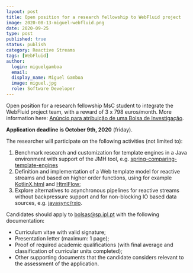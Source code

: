 ```yaml
---
layout: post
title: Open position for a research fellowship to WebFluid project
image: 2020-08-13-miguel-webfluid.png
date: 2020-09-25
type: post
published: true
status: publish
category: Reactive Streams
tags: [WebFluid]
author:
  login: miguelgamboa
  email: 
  display_name: Miguel Gamboa
  image: miguel.jpg
  role: Software Developer
---
```


Open position for a research fellowship MsC student to integrate the WebFluid
project team, with a reward of 3 x 798 euros/month. More information here:
[Anúncio para atribuição de uma Bolsa de Investigação](https://www.ipl.pt/servicos/recursos-humanos/anuncio-para-atribuicao-de-uma-bolsa-de-investigacao-refa-6).

**Application deadline is October 9th, 2020** (friday).

The researcher will participate on the following activities (not limited to):

1. Benchmark research and customization for template engines in a Java
   environment with support of the JMH tool,
   e.g. [spring-comparing-template-engines](https://github.com/jreijn/spring-comparing-template-engines)
2. Definition and implementation of a Web template model for reactive streams
   and based on higher order functions, using for example
   [KotlinX.html](https://github.com/Kotlin/kotlinx.html) and
   [HtmlFlow](https://htmlflow.org/);
3. Explore alternatives to asynchronous pipelines for reactive streams without
   backpressure support and for non-blocking IO based data sources, e.g.
   [javasync/rxio](https://github.com/javasync/RxIo).

Candidates should apply to bolsas@sp.ipl.pt with the following documentation:

* Curriculum vitae with valid signature;
* Presentation letter (maximum: 1 page);
* Proof of required academic qualifications (with final average and
  classification of curricular units completed);
* Other supporting documents that the candidate considers relevant to the
  assessment of the application.